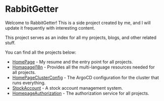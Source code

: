 # RabbitGetter

Welcome to RabbitGetter! This is a side project created by me, and I will update it frequently with interesting content.

This project serves as an index for all my projects, blogs, and other related stuff.

You can find all the projects below:

- [HomePage](https://github.com/meowalien/homepage) - My resume and the entry point for all projects.
- [HomapageI18n](https://github.com/meowalien/homapage-i18n) - Provides all the multi-language resources needed for all projects.
- [HomePageClusterConfig](https://github.com/meowalien/homepage-cluster-config) - The ArgoCD configuration for the cluster that runs everything.
- [StockAccount](https://github.com/meowalien/homepage-stock-account) - A stock account management system.
- [HomepageAuthorization](https://github.com/meowalien/homepage-authorization) - The authorization service for all projects.